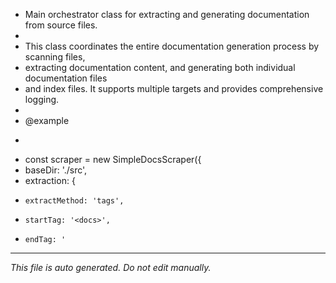 * Main orchestrator class for extracting and generating documentation from source files.
 * 
 * This class coordinates the entire documentation generation process by scanning files,
 * extracting documentation content, and generating both individual documentation files
 * and index files. It supports multiple targets and provides comprehensive logging.
 * 
 * @example
 * ```typescript
 * const scraper = new SimpleDocsScraper({
 *   baseDir: './src',
 *   extraction: {
 *     extractMethod: 'tags',
 *     startTag: '<docs>',
 *     endTag: '

---

*This file is auto generated. Do not edit manually.*